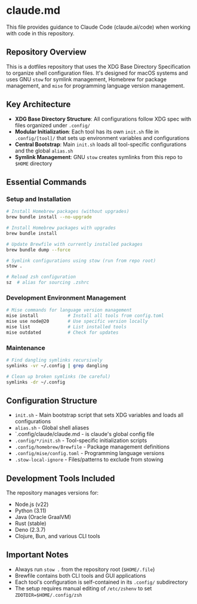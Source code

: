# claude.md

This file provides guidance to Claude Code (claude.ai/code) when working with code in this repository.

## Repository Overview

This is a dotfiles repository that uses the XDG Base Directory Specification to organize shell configuration files. It's designed for macOS systems and uses GNU `stow` for symlink management, Homebrew for package management, and `mise` for programming language version management.

## Key Architecture

- **XDG Base Directory Structure**: All configurations follow XDG spec with files organized under `.config/`
- **Modular Initialization**: Each tool has its own `init.sh` file in `.config/[tool]/` that sets up environment variables and configurations
- **Central Bootstrap**: Main `init.sh` loads all tool-specific configurations and the global `alias.sh`
- **Symlink Management**: GNU `stow` creates symlinks from this repo to `$HOME` directory

## Essential Commands

### Setup and Installation

```sh
# Install Homebrew packages (without upgrades)
brew bundle install --no-upgrade

# Install Homebrew packages with upgrades
brew bundle install

# Update Brewfile with currently installed packages
brew bundle dump --force

# Symlink configurations using stow (run from repo root)
stow .

# Reload zsh configuration
sz  # alias for sourcing .zshrc
```

### Development Environment Management

```sh
# Mise commands for language version management
mise install           # Install all tools from config.toml
mise use node@20       # Use specific version locally
mise list              # List installed tools
mise outdated          # Check for updates
```

### Maintenance

```sh
# Find dangling symlinks recursively
symlinks -vr ~/.config | grep dangling

# Clean up broken symlinks (be careful)
symlinks -dr ~/.config
```

## Configuration Structure

- `init.sh` - Main bootstrap script that sets XDG variables and loads all configurations
- `alias.sh` - Global shell aliases
- `.config/claude/claude.md - is claude's global config file
- `.config/*/init.sh` - Tool-specific initialization scripts
- `.config/homebrew/Brewfile` - Package management definitions
- `.config/mise/config.toml` - Programming language versions
- `.stow-local-ignore` - Files/patterns to exclude from stowing

## Development Tools Included

The repository manages versions for:

- Node.js (v22)
- Python (3.11)
- Java (Oracle GraalVM)
- Rust (stable)
- Deno (2.3.7)
- Clojure, Bun, and various CLI tools

## Important Notes

- Always run `stow .` from the repository root (`$HOME/.file`)
- Brewfile contains both CLI tools and GUI applications
- Each tool's configuration is self-contained in its `.config/` subdirectory
- The setup requires manual editing of `/etc/zshenv` to set `ZDOTDIR=$HOME/.config/zsh`
